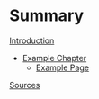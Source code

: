 # Summary

[Introduction](introduction.md)

- [Example Chapter](test/root.md)
    - [Example Page](test/test.md)

[Sources](sources.md)